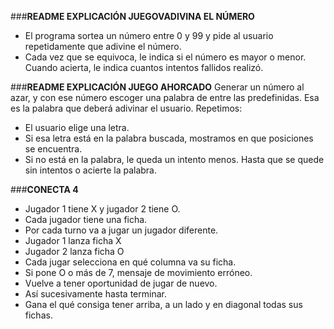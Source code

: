 ###**README EXPLICACIÓN JUEGOVADIVINA EL NÚMERO**
*  El programa sortea un número entre 0 y 99 y pide al usuario repetidamente que adivine el número. 
*  Cada vez que se equivoca, le indica si el número es mayor o menor. Cuando acierta, le indica cuantos intentos fallidos realizó.

###**README EXPLICACIÓN JUEGO AHORCADO**
Generar un número al azar, y con ese número escoger una palabra de entre las predefinidas. Esa es la palabra que deberá adivinar el usuario.
Repetimos:
*  El usuario elige una letra.
*  Si esa letra está en la palabra buscada, mostramos en que posiciones se encuentra.
*  Si no está en la palabra, le queda un intento menos.
Hasta que se quede sin intentos o acierte la palabra.

###**CONECTA 4**
*  Jugador 1 tiene X y jugador 2 tiene O.
*  Cada jugador tiene una ficha.
*  Por cada turno va a jugar un jugador diferente. 
*  Jugador 1 lanza ficha X
*  Jugador 2 lanza ficha O
*  Cada jugar selecciona en qué columna va su ficha.
*  Si pone O o más de 7, mensaje de movimiento erróneo.
*  Vuelve a tener oportunidad de jugar de nuevo.
*  Así sucesivamente hasta terminar.
*  Gana el qué consiga tener arriba, a un lado y en diagonal todas sus fichas.
